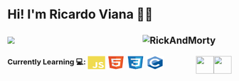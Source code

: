 <h1> Hi! I'm Ricardo Viana 👨‍🚀 </h1>
<div>
<h2> 
  <img src="https://github-readme-stats.vercel.app/api?username=SpaaceZz&&show_icons=true&title_color=195959&icon_color=191919&text_color=da3662&bg_color=ffffff" >
  <img align="right" width="200" alt="RickAndMorty" src="https://thumbs.gfycat.com/AlarmedInsistentGrayreefshark-size_restricted.gif">
</h2>
</div>
<div>
<h3> 
  Currently Learning 💻: 
  <img align="center" alt="SpaaceZz-Js" height="30" width="40" src="https://raw.githubusercontent.com/devicons/devicon/master/icons/javascript/javascript-plain.svg" 
  style="max-width:100%;"> 
  <img align="center" alt="SpaaceZz-HTML" height="30" width="40" src="https://raw.githubusercontent.com/devicons/devicon/master/icons/html5/html5-original.svg" 
  style="max-width:100%;"> 
  <img align="center" alt="SpaaceZz-CSS" height="30" width="40" src="https://raw.githubusercontent.com/devicons/devicon/master/icons/css3/css3-original.svg" style="max-    
  width:100%;">
  <img align="center" alt="SpaaceZz-C" height="30" width="40" src="https://raw.githubusercontent.com/devicons/devicon/master/icons/c/c-original.svg" style="max- 
  width:100%;">
  <a href="https://instagram.com/r1ck_viana" alt="Instagram">
   <img align="right" height="40" width="40" src="https://raw.githubusercontent.com/SpaaceZz/SpaaceZz/main/instagramicon.svg" ></a>
  <a href="https://www.linkedin.com/in/ricardo-viana-5809531bb/" alt="Linkedin">
   <img align="right" height="40" width="40" src="https://raw.githubusercontent.com/SpaaceZz/SpaaceZz/main/linkedIn.svg"></a>
</h3>
</div>

